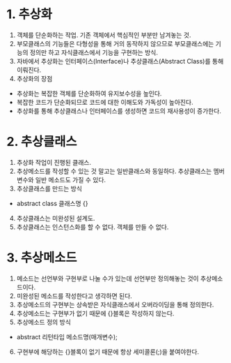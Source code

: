 # 1. 추상화
1. 객체를 단순화하는 작업. 기존 객체에서 핵심적인 부분만 남겨놓는 것.
2. 부모클래스의 기능들은 다형성을 통해 거의 동작하지 않으므로 부모클래스에는 기능의 정의만 하고 자식클래스에서 기능을 구현하는 방식.
3. 자바에서 추상화는 인터페이스(Interface)나 추상클래스(Abstract Class)를 통해 이뤄진다.
4. 추상화의 장점
- 추상화는 복잡한 객체를 단순화하여 유지보수성을 높인다.
- 복잡한 코드가 단순화되므로 코드에 대한 이해도와 가독성이 높아진다.
- 추상화를 통해 추상클래스나 인터페이스를 생성하면 코드의 재사용성이 증가한다.

# 2. 추상클래스
1. 추상화 작업이 진행된 클래스.
2. 추상메소드를 작성할 수 있는 것 말고는 일반클래스와 동일하다. 추상클래스는 멤버변수와 일반 메소드도 가질 수 있다. 
3. 추상클래스를 만드는 방식  
- abstract class 클래스명 {}
4. 추상클래스는 미완성된 설계도.
5. 추상클래스는 인스턴스화를 할 수 없다. 객체를 만들 수 없다.

# 3. 추상메소드
1. 메소드는 선언부와 구현부로 나눌 수가 있는데 선언부만 정의해놓는 것이 추상메소드이다.
2. 미완성된 메소드를 작성한다고 생각하면 된다.
3. 추상메소드의 구현부는 상속받은 자식클래스에서 오버라이딩을 통해 정의한다.
4. 추상메소드는 구현부가 없기 때문에 {}블록은 작성하지 않는다.
5. 추상메소드 정의 방식
- abstract 리턴타입 메소드명(매개변수);
6. 구현부에 해당하는 {}블록이 없기 때문에 항상 세미콜론(;)을 붙여야한다.